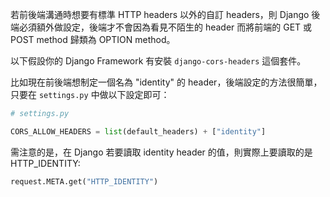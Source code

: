 若前後端溝通時想要有標準 HTTP headers 以外的自訂 headers，則 Django 後端必須額外做設定，後端才不會因為看見不陌生的 header 而將前端的 GET 或 POST method 歸類為 OPTION method。

以下假設你的 Django Framework 有安裝 `django-cors-headers` 這個套件。

比如現在前後端想制定一個名為 "identity" 的 header，後端設定的方法很簡單，只要在 `settings.py` 中做以下設定即可：

```Python
# settings.py

CORS_ALLOW_HEADERS = list(default_headers) + ["identity"]
```

需注意的是，在 Django 若要讀取 identity header 的值，則實際上要讀取的是 HTTP_IDENTITY:

```Python
request.META.get("HTTP_IDENTITY")
```
